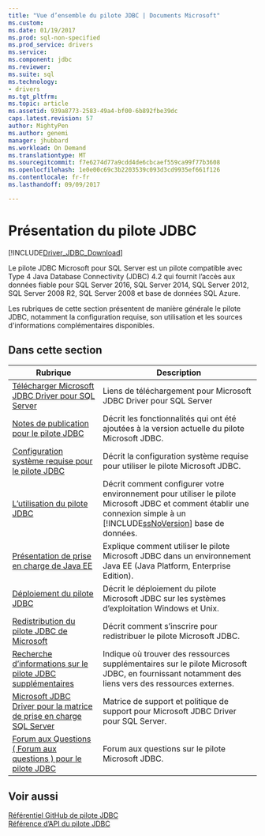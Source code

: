 ```yaml
---
title: "Vue d’ensemble du pilote JDBC | Documents Microsoft"
ms.custom: 
ms.date: 01/19/2017
ms.prod: sql-non-specified
ms.prod_service: drivers
ms.service: 
ms.component: jdbc
ms.reviewer: 
ms.suite: sql
ms.technology:
- drivers
ms.tgt_pltfrm: 
ms.topic: article
ms.assetid: 939a8773-2583-49a4-bf00-6b892fbe39dc
caps.latest.revision: 57
author: MightyPen
ms.author: genemi
manager: jhubbard
ms.workload: On Demand
ms.translationtype: MT
ms.sourcegitcommit: f7e6274d77a9cdd4de6cbcaef559ca99f77b3608
ms.openlocfilehash: 1e0e00c69c3b2203539c093d3cd9935ef661f126
ms.contentlocale: fr-fr
ms.lasthandoff: 09/09/2017

---
```

# <a name="overview-of-the-jdbc-driver"></a>Présentation du pilote JDBC
[!INCLUDE[Driver_JDBC_Download](../../includes/driver_jdbc_download.md)]

  Le pilote JDBC Microsoft pour SQL Server est un pilote compatible avec Type 4 Java Database Connectivity (JDBC) 4.2 qui fournit l’accès aux données fiable pour SQL Server 2016, SQL Server 2014, SQL Server 2012, SQL Server 2008 R2, SQL Server 2008 et base de données SQL Azure.  
  
 Les rubriques de cette section présentent de manière générale le pilote JDBC, notamment la configuration requise, son utilisation et les sources d'informations complémentaires disponibles.  
  
## <a name="in-this-section"></a>Dans cette section  
  
|Rubrique| Description|  
|-----------|-----------------|  
|[Télécharger Microsoft JDBC Driver pour SQL Server](../../connect/jdbc/download-microsoft-jdbc-driver-for-sql-server.md)|Liens de téléchargement pour Microsoft JDBC Driver pour SQL Server|  
|[Notes de publication pour le pilote JDBC](../../connect/jdbc/release-notes-for-the-jdbc-driver.md)|Décrit les fonctionnalités qui ont été ajoutées à la version actuelle du pilote Microsoft JDBC.|  
|[Configuration système requise pour le pilote JDBC](../../connect/jdbc/system-requirements-for-the-jdbc-driver.md)|Décrit la configuration système requise pour utiliser le pilote Microsoft JDBC.|  
|[L’utilisation du pilote JDBC](../../connect/jdbc/using-the-jdbc-driver.md)|Décrit comment configurer votre environnement pour utiliser le pilote Microsoft JDBC et comment établir une connexion simple à un [!INCLUDE[ssNoVersion](../../includes/ssnoversion_md.md)] base de données.|  
|[Présentation de prise en charge de Java EE](../../connect/jdbc/understanding-java-ee-support.md)|Explique comment utiliser le pilote Microsoft JDBC dans un environnement Java EE (Java Platform, Enterprise Edition).|  
|[Déploiement du pilote JDBC](../../connect/jdbc/deploying-the-jdbc-driver.md)|Décrit le déploiement du pilote Microsoft JDBC sur les systèmes d’exploitation Windows et Unix.|  
|[Redistribution du pilote JDBC de Microsoft](../../connect/jdbc/redistributing-the-microsoft-jdbc-driver.md)|Décrit comment s’inscrire pour redistribuer le pilote Microsoft JDBC.|  
|[Recherche d’informations sur le pilote JDBC supplémentaires](../../connect/jdbc/finding-additional-jdbc-driver-information.md)|Indique où trouver des ressources supplémentaires sur le pilote Microsoft JDBC, en fournissant notamment des liens vers des ressources externes.|  
|[Microsoft JDBC Driver pour la matrice de prise en charge SQL Server](../../connect/jdbc/microsoft-jdbc-driver-for-sql-server-support-matrix.md)|Matrice de support et politique de support pour Microsoft JDBC Driver pour SQL Server.|  
|[Forum aux Questions &#40; Forum aux questions &#41; pour le pilote JDBC](../../connect/jdbc/frequently-asked-questions-faq-for-jdbc-driver.md)|Forum aux questions sur le pilote Microsoft JDBC.|  
  
## <a name="see-also"></a>Voir aussi  
 [Référentiel GitHub de pilote JDBC](https://github.com/microsoft/mssql-jdbc)  
 [Référence d’API du pilote JDBC](../../connect/jdbc/reference/jdbc-driver-api-reference.md)  
  
  


